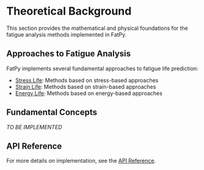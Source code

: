 # Theoretical Background

This section provides the mathematical and physical foundations for the fatigue analysis methods implemented in FatPy.

## Approaches to Fatigue Analysis

FatPy implements several fundamental approaches to fatigue life prediction:

- [Stress Life](stress_life.md): Methods based on stress-based approaches
- [Strain Life](strain_life.md): Methods based on strain-based approaches
- [Energy Life](energy_life.md): Methods based on energy-based approaches

## Fundamental Concepts

*TO BE IMPLEMENTED*

## API Reference

For more details on implementation, see the [API Reference](../api/index.md).
